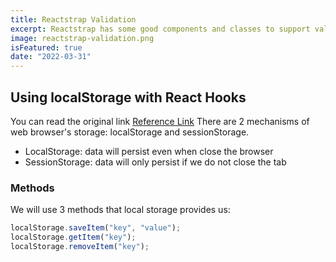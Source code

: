 ```yaml
---
title: Reactstrap Validation
excerpt: Reactstrap has some good components and classes to support validate form. We should try to use these to make our website become better.
image: reactstrap-validation.png
isFeatured: true
date: "2022-03-31"
---
```


## Using localStorage with React Hooks

You can read the original link [Reference Link](https://blog.logrocket.com/using-localstorage-react-hooks/)
There are 2 mechanisms of web browser's storage: localStorage and sessionStorage.

- LocalStorage: data will persist even when close the browser
- SessionStorage: data will only persist if we do not close the tab

### Methods

We will use 3 methods that local storage provides us:

```js
localStorage.saveItem("key", "value");
localStorage.getItem("key");
localStorage.removeItem("key");
```
